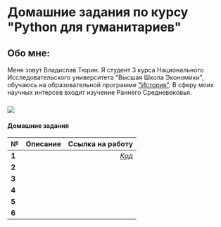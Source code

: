 # Домашние задания по курсу "Python для гуманитариев"
## Обо мне:
Меня зовут Владислав Тюрин. Я студент 3 курса Национального Исследовательского университета "Высшая Школа Экономики", обучаюсь на образовательной программе ["История"](https://www.hse.ru/ba/hist/). В сферу моих научных интерсев входит изучение Раннего Средневековья. 
###
![](https://storage-prtl-co.imgix.net/endor/organisations/1448/logos/1512576428_HSE_wizard_edit_for_website_4-18-2017.jpg)
#### Домашние задания
№|Описание|Ссылка на работу
---|:---:|---:
|**1**||[*Код*](https://github.com/vlad465230/python2018)|
|**2**||
|**3**||
|**4**||
|**5**||
|**6**||
